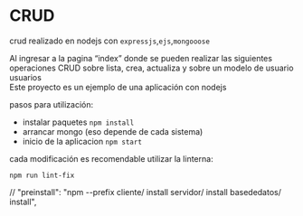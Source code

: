 CRUD
====

crud realizado en nodejs con `expressjs`,`ejs`,`mongooose`  

Al ingresar a la pagina “index” donde se pueden realizar las siguientes operaciones CRUD sobre  lista, crea, actualiza y sobre un modelo de usuario usuarios  
Este proyecto es un ejemplo de una aplicación con nodejs

pasos para utilización:  
- instalar paquetes
``
npm install
``
- arrancar mongo (eso depende de cada sistema)
- inicio de la aplicacion
``
npm start
``

cada modificación es recomendable utilizar la linterna:

``
npm run lint-fix
``

// "preinstall": "npm --prefix cliente/ install servidor/ install basededatos/ install",